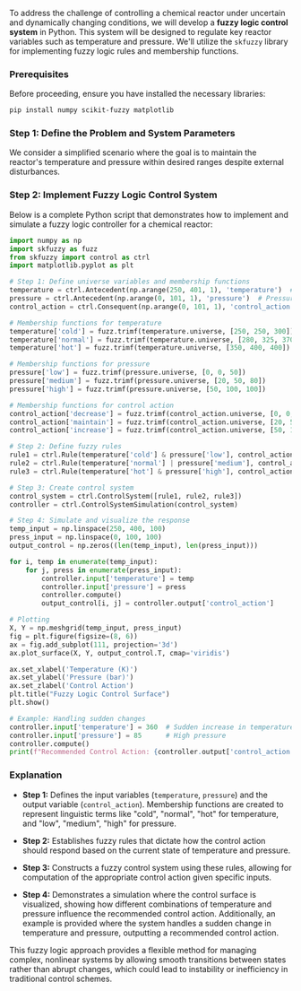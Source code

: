 To address the challenge of controlling a chemical reactor under uncertain and dynamically changing conditions, we will develop a **fuzzy logic control system** in Python. This system will be designed to regulate key reactor variables such as temperature and pressure. We'll utilize the `skfuzzy` library for implementing fuzzy logic rules and membership functions.

### Prerequisites

Before proceeding, ensure you have installed the necessary libraries:

```bash
pip install numpy scikit-fuzzy matplotlib
```

### Step 1: Define the Problem and System Parameters

We consider a simplified scenario where the goal is to maintain the reactor's temperature and pressure within desired ranges despite external disturbances.

### Step 2: Implement Fuzzy Logic Control System

Below is a complete Python script that demonstrates how to implement and simulate a fuzzy logic controller for a chemical reactor:

```python
import numpy as np
import skfuzzy as fuzz
from skfuzzy import control as ctrl
import matplotlib.pyplot as plt

# Step 1: Define universe variables and membership functions
temperature = ctrl.Antecedent(np.arange(250, 401, 1), 'temperature')  # Temperature range from 250K to 400K
pressure = ctrl.Antecedent(np.arange(0, 101, 1), 'pressure')  # Pressure range from 0 to 100 bar
control_action = ctrl.Consequent(np.arange(0, 101, 1), 'control_action')  # Control action output

# Membership functions for temperature
temperature['cold'] = fuzz.trimf(temperature.universe, [250, 250, 300])
temperature['normal'] = fuzz.trimf(temperature.universe, [280, 325, 370])
temperature['hot'] = fuzz.trimf(temperature.universe, [350, 400, 400])

# Membership functions for pressure
pressure['low'] = fuzz.trimf(pressure.universe, [0, 0, 50])
pressure['medium'] = fuzz.trimf(pressure.universe, [20, 50, 80])
pressure['high'] = fuzz.trimf(pressure.universe, [50, 100, 100])

# Membership functions for control action
control_action['decrease'] = fuzz.trimf(control_action.universe, [0, 0, 50])
control_action['maintain'] = fuzz.trimf(control_action.universe, [20, 50, 80])
control_action['increase'] = fuzz.trimf(control_action.universe, [50, 100, 100])

# Step 2: Define fuzzy rules
rule1 = ctrl.Rule(temperature['cold'] & pressure['low'], control_action['increase'])
rule2 = ctrl.Rule(temperature['normal'] | pressure['medium'], control_action['maintain'])
rule3 = ctrl.Rule(temperature['hot'] & pressure['high'], control_action['decrease'])

# Step 3: Create control system
control_system = ctrl.ControlSystem([rule1, rule2, rule3])
controller = ctrl.ControlSystemSimulation(control_system)

# Step 4: Simulate and visualize the response
temp_input = np.linspace(250, 400, 100)
press_input = np.linspace(0, 100, 100)
output_control = np.zeros((len(temp_input), len(press_input)))

for i, temp in enumerate(temp_input):
    for j, press in enumerate(press_input):
        controller.input['temperature'] = temp
        controller.input['pressure'] = press
        controller.compute()
        output_control[i, j] = controller.output['control_action']

# Plotting
X, Y = np.meshgrid(temp_input, press_input)
fig = plt.figure(figsize=(8, 6))
ax = fig.add_subplot(111, projection='3d')
ax.plot_surface(X, Y, output_control.T, cmap='viridis')

ax.set_xlabel('Temperature (K)')
ax.set_ylabel('Pressure (bar)')
ax.set_zlabel('Control Action')
plt.title("Fuzzy Logic Control Surface")
plt.show()

# Example: Handling sudden changes
controller.input['temperature'] = 360  # Sudden increase in temperature
controller.input['pressure'] = 85      # High pressure
controller.compute()
print(f"Recommended Control Action: {controller.output['control_action']}%")
```

### Explanation

- **Step 1:** Defines the input variables (`temperature`, `pressure`) and the output variable (`control_action`). Membership functions are created to represent linguistic terms like "cold", "normal", "hot" for temperature, and "low", "medium", "high" for pressure.
  
- **Step 2:** Establishes fuzzy rules that dictate how the control action should respond based on the current state of temperature and pressure.
  
- **Step 3:** Constructs a fuzzy control system using these rules, allowing for computation of the appropriate control action given specific inputs.
  
- **Step 4:** Demonstrates a simulation where the control surface is visualized, showing how different combinations of temperature and pressure influence the recommended control action. Additionally, an example is provided where the system handles a sudden change in temperature and pressure, outputting a recommended control action.

This fuzzy logic approach provides a flexible method for managing complex, nonlinear systems by allowing smooth transitions between states rather than abrupt changes, which could lead to instability or inefficiency in traditional control schemes.
